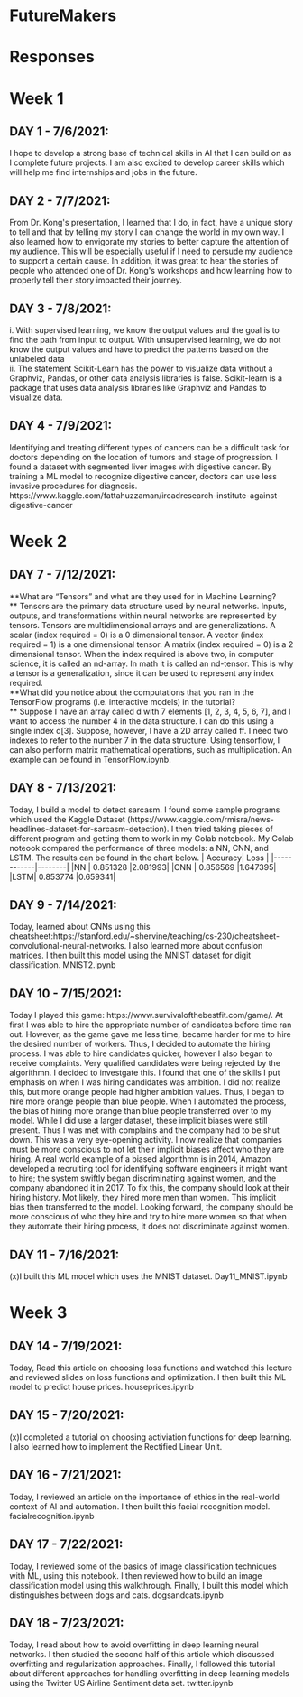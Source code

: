 # FutureMakers
<h1>Responses</h1>
<h1>Week 1</h1> 
<h2>DAY 1 - 7/6/2021: </h2> 
I hope to develop a strong base of technical skills in AI that I can build on as I complete future projects. I am also excited to develop career skills which will help me find internships and jobs in the future. <br/>
<h2> DAY 2 - 7/7/2021: </h2> 
From Dr. Kong's presentation, I learned that I do, in fact, have a unique story to tell and that by telling my story I can change the world in my own way. I also learned how to envigorate my stories to better capture the attention of my audience. This will be especially useful if I need to persude my audience to support a certain cause. In addition, it was great to hear the stories of people who attended one of Dr. Kong's workshops and how learning how to properly tell their story impacted their journey. <br/>
<h2>DAY 3 - 7/8/2021:</h2>
i. With supervised learning, we know the output values and the goal is to find the path from input to output. With unsupervised learning, we do not know the output values and have to predict the patterns based on the unlabeled data<br/>
ii. The statement Scikit-Learn has the power to visualize data without a Graphviz, Pandas, or other data analysis libraries is false. Scikit-learn is a package that uses data analysis libraries like Graphviz and Pandas to visualize data.
<br/>
<h2>DAY 4 - 7/9/2021:</h2>
Identifying and treating different types of cancers can be a difficult task for doctors depending on the location of tumors and stage of progression. I found a dataset with segmented liver images with digestive cancer. By training a ML model to recognize digestive cancer, doctors can use less invasive procedures for diagnosis. 
https://www.kaggle.com/fattahuzzaman/ircadresearch-institute-against-digestive-cancer <br/>
<h1>Week 2</h1>
<h2>DAY 7 - 7/12/2021:</h2>
**What are “Tensors” and what are they used for in Machine Learning? <br/>**
Tensors are the primary data structure used by neural networks. Inputs, outputs, and transformations within neural networks are represented by tensors. Tensors are multidimensional arrays and are generalizations. A scalar (index required = 0) is a 0 dimensional tensor. A vector (index required = 1) is a one dimensional tensor. A matrix (index required = 0) is a 2 dimensional tensor. When the index required is above two, in computer science, it is called an nd-array. In math it is called an nd-tensor. This is why a tensor is a generalization, since it can be used to represent any index required.<br/>
**What did you notice about the computations that you ran in the TensorFlow programs (i.e. interactive models) in the tutorial? <br/>**
Suppose I have an array called d with 7 elements [1, 2, 3, 4, 5, 6, 7], and I want to access the number 4 in the data structure. I can do this using a single index d[3]. Suppose, however, I have a 2D array called ff. I need two indexes to refer to the number 7 in the data structure. Using tensorflow, I can also perform matrix mathematical operations, such as multiplication. An example can be found in TensorFlow.ipynb.<br/>
<h2>DAY 8 - 7/13/2021:</h2>
Today, I build a model to detect sarcasm. I found some sample programs which used the Kaggle Dataset (https://www.kaggle.com/rmisra/news-headlines-dataset-for-sarcasm-detection). I then tried taking pieces of different program and getting them to work in my Colab notebook. My Colab noteook compared the performance of three models: a NN, CNN, and LSTM. The results can be found in the chart below.
| Accuracy| Loss |
|------------|--------|
|NN     | 0.851328  |2.081993|
|CNN  | 0.856569  |1.647395|
|LSTM| 0.853774  |0.659341|

<h2>DAY 9 - 7/14/2021: </h2>
Today, learned about CNNs using this cheatsheet:https://stanford.edu/~shervine/teaching/cs-230/cheatsheet-convolutional-neural-networks. I also learned more about confusion matrices. I then built this model using the MNIST dataset for digit classification.  MNIST2.ipynb <br/>
<h2>DAY 10 - 7/15/2021: </h2>
Today I played this game: https://www.survivalofthebestfit.com/game/. At first I was able to hire the appropriate number of candidates before time ran out. However, as the game gave me less time, became harder for me to hire the desired number of workers. Thus, I decided to automate the hiring process. I was able to hire candidates quicker, however I also began to receive complaints. Very qualified candidates were being rejected by the algorithmn. I decided to investgate this. I found that one of the skills I put emphasis on when I was hiring candidates was ambition. I did not realize this, but more orange people had higher ambition values. Thus, I began to hire more orange people than blue people. When I automated the process, the bias of hiring more orange than blue people transferred over to my model. While I did use a larger dataset, these implicit biases were still present. Thus I was met with complains and the company had to be shut down. This was a very eye-opening activity. I now realize that companies must be more conscious to not let their implicit biases affect who they are hiring. A real world example of a biased algorithmn is in 2014, Amazon developed a recruiting tool for identifying software engineers it might want to hire; the system swiftly began discriminating against women, and the company abandoned it in 2017. To fix this, the company should look at their hiring history. Mot likely, they hired more men than women. This implicit bias then transferred to the model. Looking forward, the company should be more conscious of who they hire and try to hire more women so that when they automate their hiring process, it does not discriminate against women.<br/>
<h2>DAY 11 - 7/16/2021: </h2>
(x)I built this ML model which uses the MNIST dataset. Day11_MNIST.ipynb <br/>
<h1>Week 3</h1>
<h2>DAY 14 - 7/19/2021: </h2>
Today, Read this article on choosing loss functions and watched this lecture and reviewed slides on loss functions and optimization. I then built this ML model to predict house prices. houseprices.ipynb <br/>
<h2>DAY 15 - 7/20/2021: </h2>
(x)I completed a tutorial on choosing activiation functions for deep learning. I also learned how to implement the Rectified Linear Unit. <br/>
<h2>DAY 16 - 7/21/2021: </h2>
Today, I reviewed an article on the importance of ethics in the real-world context of AI and automation. I then built this facial recognition model. facialrecognition.ipynb <br/>
<h2>DAY 17 - 7/22/2021: </h2>
Today, I reviewed some of the basics of image classification techniques with ML, using
this notebook. I then reviewed how to build an image classification model using this walkthrough. Finally, I built this model which distinguishes between dogs and cats. dogsandcats.ipynb <br/>
<h2>DAY 18 - 7/23/2021: </h2>
Today, I read about how to avoid overfitting in deep learning neural networks. I then studied the second half of this article which discussed overfitting and regularization approaches. Finally, I followed this tutorial about different approaches for handling overfitting in deep learning models using the Twitter US Airline Sentiment data set. twitter.ipynb <br/>  








